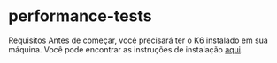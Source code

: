 # performance-tests

Requisitos
Antes de começar, você precisará ter o K6 instalado em sua máquina. Você pode encontrar as instruções de instalação [aqui](https://k6.io/docs/getting-started/installation/).
